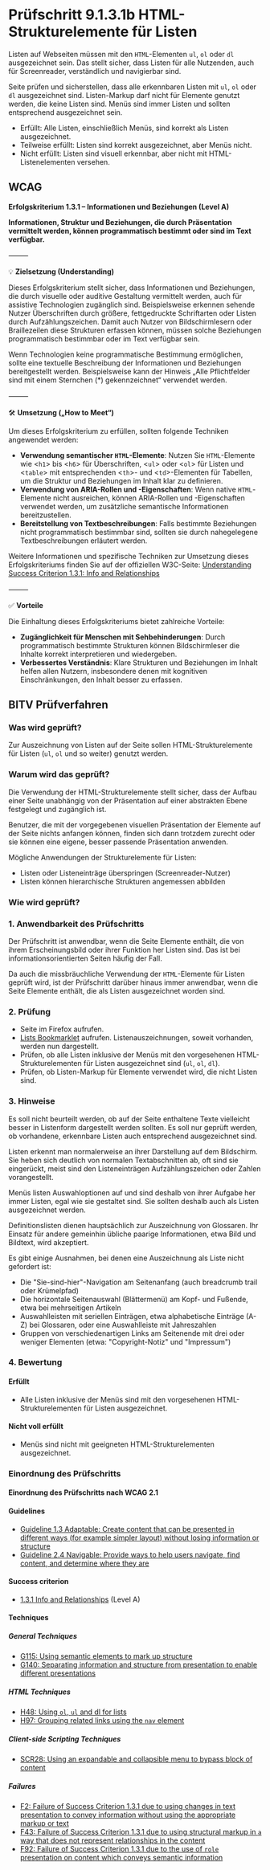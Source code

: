 # Prüfschritt 9.1.3.1b HTML-Strukturelemente für Listen

Listen auf Webseiten müssen mit den `HTML`-Elementen `ul`, `ol` oder `dl` ausgezeichnet sein. Das stellt sicher, dass Listen für alle Nutzenden, auch für Screenreader, verständlich und navigierbar sind.

Seite prüfen und sicherstellen, dass alle erkennbaren Listen mit `ul`, `ol` oder `dl` ausgezeichnet sind. Listen-Markup darf nicht für Elemente genutzt werden, die keine Listen sind. Menüs sind immer Listen und sollten entsprechend ausgezeichnet sein.

-   Erfüllt: Alle Listen, einschließlich Menüs, sind korrekt als Listen ausgezeichnet.
-   Teilweise erfüllt: Listen sind korrekt ausgezeichnet, aber Menüs nicht.
-   Nicht erfüllt: Listen sind visuell erkennbar, aber nicht mit HTML-Listenelementen versehen.

## WCAG

**Erfolgskriterium 1.3.1 – Informationen und Beziehungen (Level A)**

**Informationen, Struktur und Beziehungen, die durch Präsentation vermittelt werden, können programmatisch bestimmt oder sind im Text verfügbar.** 

⸻

💡 **Zielsetzung (Understanding)**

Dieses Erfolgskriterium stellt sicher, dass Informationen und Beziehungen, die durch visuelle oder auditive Gestaltung vermittelt werden, auch für assistive Technologien zugänglich sind. Beispielsweise erkennen sehende Nutzer Überschriften durch größere, fettgedruckte Schriftarten oder Listen durch Aufzählungszeichen. Damit auch Nutzer von Bildschirmlesern oder Braillezeilen diese Strukturen erfassen können, müssen solche Beziehungen programmatisch bestimmbar oder im Text verfügbar sein. 

Wenn Technologien keine programmatische Bestimmung ermöglichen, sollte eine textuelle Beschreibung der Informationen und Beziehungen bereitgestellt werden. Beispielsweise kann der Hinweis „Alle Pflichtfelder sind mit einem Sternchen (*) gekennzeichnet“ verwendet werden.  

⸻

🛠️ **Umsetzung („How to Meet“)**

Um dieses Erfolgskriterium zu erfüllen, sollten folgende Techniken angewendet werden:
- **Verwendung semantischer `HTML`-Elemente**: Nutzen Sie `HTML`-Elemente wie <`h1`> bis <`h6`> für Überschriften, <`ul`> oder <`ol`> für Listen und <`table`> mit entsprechenden <`th`>- und <`td`>-Elementen für Tabellen, um die Struktur und Beziehungen im Inhalt klar zu definieren.
- **Verwendung von ARIA-Rollen und -Eigenschaften**: Wenn native `HTML`-Elemente nicht ausreichen, können ARIA-Rollen und -Eigenschaften verwendet werden, um zusätzliche semantische Informationen bereitzustellen.
- **Bereitstellung von Textbeschreibungen**: Falls bestimmte Beziehungen nicht programmatisch bestimmbar sind, sollten sie durch nahegelegene Textbeschreibungen erläutert werden. 

Weitere Informationen und spezifische Techniken zur Umsetzung dieses Erfolgskriteriums finden Sie auf der offiziellen W3C-Seite: [Understanding Success Criterion 1.3.1: Info and Relationships](https://www.w3.org/WAI/WCAG22/Understanding/info-and-relationships.html)

⸻

✅ **Vorteile**

Die Einhaltung dieses Erfolgskriteriums bietet zahlreiche Vorteile:
- **Zugänglichkeit für Menschen mit Sehbehinderungen**: Durch programmatisch bestimmte Strukturen können Bildschirmleser die Inhalte korrekt interpretieren und wiedergeben. 
- **Verbessertes Verständnis**: Klare Strukturen und Beziehungen im Inhalt helfen allen Nutzern, insbesondere denen mit kognitiven Einschränkungen, den Inhalt besser zu erfassen.


## BITV Prüfverfahren

### Was wird geprüft?

Zur Auszeichnung von Listen auf der Seite sollen HTML-Strukturelemente für Listen (`ul`, `ol` und so weiter) genutzt werden.

### Warum wird das geprüft?

Die Verwendung der HTML-Strukturelemente stellt sicher, dass der Aufbau einer Seite unabhängig von der Präsentation auf einer abstrakten Ebene festgelegt und zugänglich ist.

Benutzer, die mit der vorgegebenen visuellen Präsentation der Elemente auf der Seite nichts anfangen können, finden sich dann trotzdem zurecht oder sie können eine eigene, besser passende Präsentation anwenden.

Mögliche Anwendungen der Strukturelemente für Listen:

-   Listen oder Listeneinträge überspringen (Screenreader-Nutzer)
-   Listen können hierarchische Strukturen angemessen abbilden

### Wie wird geprüft?

### 1\. Anwendbarkeit des Prüfschritts

Der Prüfschritt ist anwendbar, wenn die Seite Elemente enthält, die von ihrem Erscheinungsbild oder ihrer Funktion her Listen sind. Das ist bei informationsorientierten Seiten häufig der Fall.

Da auch die missbräuchliche Verwendung der `HTML`-Elemente für Listen geprüft wird, ist der Prüfschritt darüber hinaus immer anwendbar, wenn die Seite Elemente enthält, die als Listen ausgezeichnet worden sind.

### 2\. Prüfung

-   Seite im Firefox aufrufen.
-   [Lists Bookmarklet](https://www.bitvtest.de/bitv_test/das_testverfahren_im_detail/werkzeugliste.html#listsbm) aufrufen. Listenauszeichnungen, soweit vorhanden, werden nun dargestellt.
-   Prüfen, ob alle Listen inklusive der Menüs mit den vorgesehenen HTML-Strukturelementen für Listen ausgezeichnet sind (`ul`, `ol`, `dl`).
-   Prüfen, ob Listen-Markup für Elemente verwendet wird, die nicht Listen sind.

### 3\. Hinweise

Es soll nicht beurteilt werden, ob auf der Seite enthaltene Texte vielleicht besser in Listenform dargestellt werden sollten. Es soll nur geprüft werden, ob vorhandene, erkennbare Listen auch entsprechend ausgezeichnet sind.

Listen erkennt man normalerweise an ihrer Darstellung auf dem Bildschirm. Sie heben sich deutlich von normalen Textabschnitten ab, oft sind sie eingerückt, meist sind den Listeneinträgen Aufzählungszeichen oder Zahlen vorangestellt.

Menüs listen Auswahloptionen auf und sind deshalb von ihrer Aufgabe her immer Listen, egal wie sie gestaltet sind. Sie sollten deshalb auch als Listen ausgezeichnet werden.

Definitionslisten dienen hauptsächlich zur Auszeichnung von Glossaren. Ihr Einsatz für andere gemeinhin übliche paarige Informationen, etwa Bild und Bildtext, wird akzeptiert.

Es gibt einige Ausnahmen, bei denen eine Auszeichnung als Liste nicht gefordert ist:

-   Die "Sie-sind-hier"-Navigation am Seitenanfang (auch breadcrumb trail oder Krümelpfad)
-   Die horizontale Seitenauswahl (Blättermenü) am Kopf- und Fußende, etwa bei mehrseitigen Artikeln
-   Auswahlleisten mit seriellen Einträgen, etwa alphabetische Einträge (A-Z) bei Glossaren, oder eine Auswahlleiste mit Jahreszahlen
-   Gruppen von verschiedenartigen Links am Seitenende mit drei oder weniger Elementen (etwa: "Copyright-Notiz" und "Impressum")

### 4\. Bewertung

#### Erfüllt

-   Alle Listen inklusive der Menüs sind mit den vorgesehenen HTML-Strukturelementen für Listen ausgezeichnet.

#### Nicht voll erfüllt

-   Menüs sind nicht mit geeigneten HTML-Strukturelementen ausgezeichnet.

### Einordnung des Prüfschritts

#### Einordnung des Prüfschritts nach WCAG 2.1

#### Guidelines

-   [Guideline 1.3 Adaptable: Create content that can be presented in different ways (for example simpler layout) without losing information or structure](https://www.w3.org/TR/WCAG21/#adaptable)
-   [Guideline 2.4 Navigable: Provide ways to help users navigate, find content, and determine where they are](https://www.w3.org/TR/WCAG21/#navigable)

#### Success criterion

-   [1.3.1 Info and Relationships](https://www.w3.org/TR/WCAG21/#info-and-relationships) (Level A)

#### Techniques

##### General Techniques

-   [G115: Using semantic elements to mark up structure](https://www.w3.org/WAI/WCAG21/Techniques/general/G115.html)
-   [G140: Separating information and structure from presentation to enable different presentations](https://www.w3.org/WAI/WCAG21/Techniques/general/G140.html)

##### HTML Techniques

-   [H48: Using `ol`, `ul` and dl for lists](https://www.w3.org/WAI/WCAG21/Techniques/html/H48.html)
-   [H97: Grouping related links using the `nav` element](https://www.w3.org/WAI/WCAG21/Techniques/html/H97.html)

##### Client-side Scripting Techniques

-   [SCR28: Using an expandable and collapsible menu to bypass block of content](https://www.w3.org/WAI/WCAG21/Techniques/client-side-script/SCR28.html)

##### Failures

-   [F2: Failure of Success Criterion 1.3.1 due to using changes in text presentation to convey information without using the appropriate markup or text](https://www.w3.org/WAI/WCAG21/Techniques/failures/F2.html)
-   [F43: Failure of Success Criterion 1.3.1 due to using structural markup in `a` way that does not represent relationships in the content](https://www.w3.org/WAI/WCAG21/Techniques/failures/F43.html)
-   [F92: Failure of Success Criterion 1.3.1 due to the use of `role` presentation on content which conveys semantic information](https://www.w3.org/WAI/WCAG21/Techniques/failures/F92.html)
